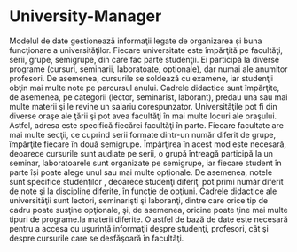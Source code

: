 # University-Manager

Modelul de date gestionează informaţii legate de organizarea şi buna funcţionare a universităţilor. Fiecare universitate este împărţită pe facultăţi, serii, grupe, semigrupe, din care fac parte studenţii. Ei participă la diverse programe (cursuri, seminarii, laboratoate, optionale), dar numai ale anumitor profesori. De asemenea, cursurile se soldează cu examene, iar studenţii obţin mai multe note pe parcursul anului. Cadrele didactice sunt împărţite, de asemenea, pe categorii (lector, seminarist, laborant), predau una sau mai multe materii şi le revine un salariu corespunzator.
	Universităţile pot fi din diverse oraşe ale ţării şi pot avea facultăţi în mai multe locuri ale oraşului. Astfel, adresa este specifică fiecărei facultăţi în parte. Fiecare facultate are mai multe secţii, ce cuprind serii formate dintr-un număr diferit de grupe, împărţite fiecare în două semigrupe. Împărţirea în acest mod este necesară, deoarece cursurile sunt audiate pe serii, o grupă întreagă participă la un seminar, laboratoarele sunt organizate pe semigrupe, iar fiecare student în parte îşi poate alege unul sau mai multe opţionale. De asemenea, notele sunt specifice studenţilor , deoarece studenţi diferiţi pot primi număr diferit de note şi la discipline diferite, în funcţie de opţiuni.
	Cadrele didactice ale universităţii sunt lectori, seminarişti şi laboranţi, dintre care orice tip de cadru poate susţine opţionale, şi, de asemenea, oricine poate ţine mai multe tipuri de programe.la materii diferite. 
	O astfel de bază de date este necesară pentru a accesa cu uşurinţă informaţii despre studenţi, profesori, cât şi despre cursurile care se desfăşoară în facultăţi.
